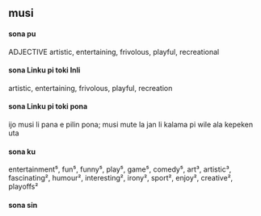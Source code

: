 ## musi

#### sona pu

ADJECTIVE artistic, entertaining, frivolous, playful, recreational

#### sona Linku pi toki Inli

artistic, entertaining, frivolous, playful, recreation

#### sona Linku pi toki pona

ijo musi li pana e pilin pona; musi mute la jan li kalama pi wile ala kepeken uta

#### sona ku

entertainment⁵, fun⁵, funny⁵, play⁵, game⁵, comedy⁵, art³, artistic³, fascinating², humour², interesting², irony², sport², enjoy², creative², playoffs²

#### sona sin

